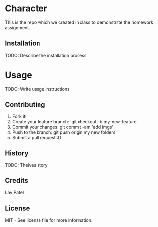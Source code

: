 # Character
This is the repo which we created in class to demonstrate the homework assignment.

## Installation

TODO: Describe the installation process

# Usage

TODO: Write usage instructions

## Contributing

1. Fork it!
2. Create your feature branch: 'git checkout -b my-new-feature
3. Commit your changes: git commit -am 'add imgs'
4. Push to the branch: git push origin my new folders
5. Submit a pull request :D

## History

TODO: Theives story

## Credits

Lav Patel

## License


MIT - See license file for more information.